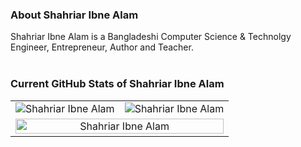 ### About Shahriar Ibne Alam
Shahriar Ibne Alam is a Bangladeshi Computer Science & Technolgy Engineer, Entrepreneur, Author and Teacher.
<br>
<br>
### Current GitHub Stats of Shahriar Ibne Alam 
<table width="100%" border="0">
<tr>
  <td><center><img src="https://github-readme-stats.vercel.app/api?username=shahriaribnealam&show_icons=true" alt="Shahriar Ibne Alam" style="max-width:100%;"></center></td>
  <td><center><img src="https://github-readme-streak-stats.herokuapp.com/?user=shahriaribnealam" alt="Shahriar Ibne Alam" style="max-width:100%;"></center></td>
</tr>
 <tr>
   <td colspan="2"><center><img src="https://github-profile-trophy.vercel.app/?username=shahriaribnealam" alt="Shahriar Ibne Alam" style="width:100%;"></center></td>
 </tr>
</table>


<!--
**shahriaribnealam/shahriaribnealam** is a ✨ _special_ ✨ repository because its `README.md` (this file) appears on your GitHub profile.

Here are some ideas to get you started:

- 🔭 I’m currently working on ...
- 🌱 I’m currently learning ...
- 👯 I’m looking to collaborate on ...
- 🤔 I’m looking for help with ...
- 💬 Ask me about ...
- 📫 How to reach me: ...
- 😄 Pronouns: ...
- ⚡ Fun fact: ...
-->
